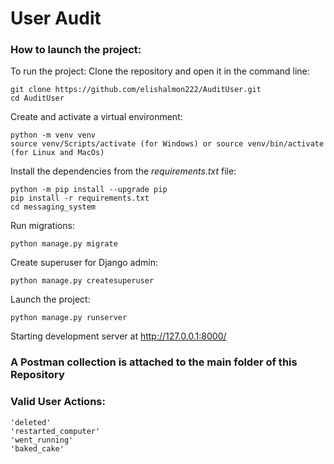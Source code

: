 # User Audit


### How to launch the project:
To run the project: Clone the repository and open it in the command line:
```
git clone https://github.com/elishalmon222/AuditUser.git
cd AuditUser
```
Create and activate a virtual environment:
```
python -m venv venv
source venv/Scripts/activate (for Windows) or source venv/bin/activate (for Linux and MacOs)
```
Install the dependencies from the *requirements.txt* file:
```
python -m pip install --upgrade pip
pip install -r requirements.txt
cd messaging_system
```

Run migrations:
```
python manage.py migrate
```
Create superuser for Django admin:
```
python manage.py createsuperuser
```
Launch the project:
```
python manage.py runserver
```
Starting development server at http://127.0.0.1:8000/


### A Postman collection is attached to the main folder of this Repository

### Valid User Actions:
    'deleted'
    'restarted_computer'
    'went_running'
    'baked_cake' 
